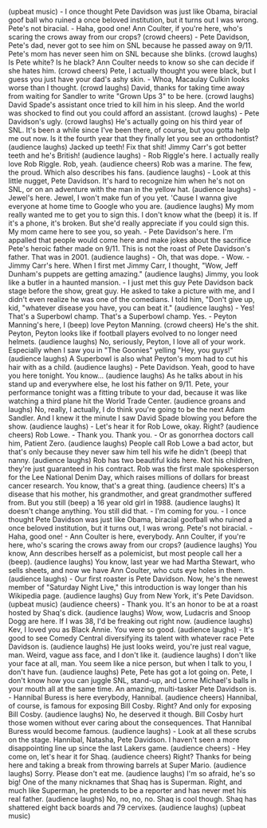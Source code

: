 (upbeat music) - I once thought Pete Davidson was just like Obama, biracial goof ball who ruined a once beloved institution, but it turns out I was wrong. Pete's not biracial. - Haha, good one! Ann Coulter, if you're here, who's scaring the crows away from our crops? (crowd cheers) - Pete Davidson, Pete's dad, never got to see him on SNL because he passed away on 9/11. Pete's mom has never seen him on SNL because she blinks. (crowd laughs) Is Pete white? Is he black? Ann Coulter needs to know so she can decide if she hates him. (crowd cheers) Pete, I actually thought you were black, but I guess you just have your dad's ashy skin. - Whoa, Macaulay Culkin looks worse than I thought. (crowd laughs) David, thanks for taking time away from waiting for Sandler to write "Grown Ups 3" to be here. (crowd laughs) David Spade's assistant once tried to kill him in his sleep. And the world was shocked to find out you could afford an assistant. (crowd laughs) - Pete Davidson's ugly. (crowd laughs) He's actually going on his third year of SNL. It's been a while since I've been there, of course, but you gotta help me out now. Is it the fourth year that they finally let you see an orthodontist? (audience laughs) Jacked up teeth! Fix that shit! Jimmy Carr's got better teeth and he's British! (audience laughs) - Rob Riggle's here. I actually really love Rob Riggle. Rob, yeah. (audience cheers) Rob was a marine. The few, the proud. Which also describes his fans. (audience laughs) - Look at this little nugget, Pete Davidson. It's hard to recognize him when he's not on SNL, or on an adventure with the man in the yellow hat. (audience laughs) - Jewel's here. Jewel, I won't make fun of you yet. 'Cause I wanna give everyone at home time to Google who you are. (audience laughs) My mom really wanted me to get you to sign this. I don't know what the (beep) it is. If it's a phone, it's broken. But she'd really appreciate if you could sign this. My mom came here to see you, so yeah. - Pete Davidson's here. I'm appalled that people would come here and make jokes about the sacrifice Pete's heroic father made on 9/11. This is not the roast of Pete Davidson's father. That was in 2001. (audience laughs) - Oh, that was dope. - Wow. - Jimmy Carr's here. When I first met Jimmy Carr, I thought, "Wow, Jeff Dunham's puppets are getting amazing." (audience laughs) Jimmy, you look like a butler in a haunted mansion. - I just met this guy Pete Davidson back stage before the show, great guy. He asked to take a picture with me, and I didn't even realize he was one of the comedians. I told him, "Don't give up, kid, "whatever disease you have, you can beat it." (audience laughs) - Yes! That's a Superbowl champ. That's a Superbowl champ. Yes. - Peyton Manning's here, I (beep) love Peyton Manning. (crowd cheers) He's the shit. Peyton, Peyton looks like if football players evolved to no longer need helmets. (audience laughs) No, seriously, Peyton, I love all of your work. Especially when I saw you in "The Goonies" yelling "Hey, you guys!" (audience laughs) A Superbowl is also what Peyton's mom had to cut his hair with as a child. (audience laughs) - Pete Davidson. Yeah, good to have you here tonight. You know... (audience laughs) As he talks about in his stand up and everywhere else, he lost his father on 9/11. Pete, your performance tonight was a fitting tribute to your dad, because it was like watching a third plane hit the World Trade Center. (audience groans and laughs) No, really, I actually, I do think you're going to be the next Adam Sandler. And I knew it the minute I saw David Spade blowing you before the show. (audience laughs) - Let's hear it for Rob Lowe, okay. Right? (audience cheers) Rob Lowe. - Thank you. Thank you. - Or as gonorrhea doctors call him, Patient Zero. (audience laughs) People call Rob Lowe a bad actor, but that's only because they never saw him tell his wife he didn't (beep) that nanny. (audience laughs) Rob has two beautiful kids here. Not his children, they're just guaranteed in his contract. Rob was the first male spokesperson for the Lee National Denim Day, which raises millions of dollars for breast cancer research. You know, that's a great thing. (audience cheers) It's a disease that his mother, his grandmother, and great grandmother suffered from. But you still (beep) a 16 year old girl in 1988. (audience laughs) It doesn't change anything. You still did that. - I'm coming for you. - I once thought Pete Davidson was just like Obama, biracial goofball who ruined a once beloved institution, but it turns out, I was wrong. Pete's not biracial. - Haha, good one! - Ann Coulter is here, everybody. Ann Coulter, if you're here, who's scaring the crows away from our crops? (audience laughs) You know, Ann describes herself as a polemicist, but most people call her a (beep). (audience laughs) You know, last year we had Martha Stewart, who sells sheets, and now we have Ann Coulter, who cuts eye holes in them. (audience laughs) - Our first roaster is Pete Davidson. Now, he's the newest member of "Saturday Night Live," this introduction is way longer than his Wikipedia page. (audience laughs) Guy from New York, it's Pete Davidson. (upbeat music) (audience cheers) - Thank you. It's an honor to be at a roast hosted by Shaq's dick. (audience laughs) Wow, wow, Ludacris and Snoop Dogg are here. If I was 38, I'd be freaking out right now. (audience laughs) Kev, I loved you as Black Annie. You were so good. (audience laughs) - It's good to see Comedy Central diversifying its talent with whatever race Pete Davidson is. (audience laughs) He just looks weird, you're just real vague, man. Weird, vague ass face, and I don't like it. (audience laughs) I don't like your face at all, man. You seem like a nice person, but when I talk to you, I don't have fun. (audience laughs) Pete, Pete has got a lot going on. Pete, I don't know how you can juggle SNL, stand-up, and Lorne Michael's balls in your mouth all at the same time. An amazing, multi-tasker Pete Davidson is. - Hannibal Buress is here everybody, Hannibal. (audience cheers) Hannibal, of course, is famous for exposing Bill Cosby. Right? And only for exposing Bill Cosby. (audience laughs) No, he deserved it though. Bill Cosby hurt those women without ever caring about the consequences. That Hannibal Buress would become famous. (audience laughs) - Look at all these scrubs on the stage. Hannibal, Natasha, Pete Davidson. I haven't seen a more disappointing line up since the last Lakers game. (audience cheers) - Hey come on, let's hear it for Shaq. (audience cheers) Right? Thanks for being here and taking a break from throwing barrels at Super Mario. (audience laughs) Sorry. Please don't eat me. (audience laughs) I'm so afraid, he's so big! One of the many nicknames that Shaq has is Superman. Right, and much like Superman, he pretends to be a reporter and has never met his real father. (audience laughs) No, no, no, no. Shaq is cool though. Shaq has shattered eight back boards and 79 cervixes. (audience laughs) (upbeat music)